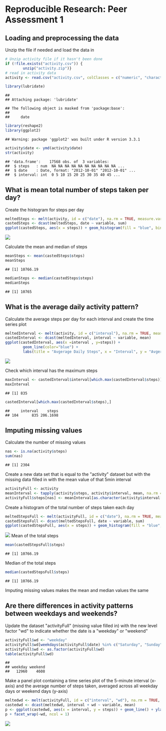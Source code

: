 # Reproducible Research: Peer Assessment 1


## Loading and preprocessing the data
Unzip the file if needed and load the data in

```r
# Unzip activity file if it hasn't been done
if (!file.exists("activity.csv")) {
        unzip("activity.zip")}
# read in activity data
activity <- read.csv("activity.csv", colClasses = c("numeric", "character", "integer"))

library(lubridate)
```

```
## 
## Attaching package: 'lubridate'
```

```
## The following object is masked from 'package:base':
## 
##     date
```

```r
library(reshape2)
library(ggplot2)
```

```
## Warning: package 'ggplot2' was built under R version 3.3.1
```

```r
activity$date <- ymd(activity$date)
str(activity)
```

```
## 'data.frame':	17568 obs. of  3 variables:
##  $ steps   : num  NA NA NA NA NA NA NA NA NA NA ...
##  $ date    : Date, format: "2012-10-01" "2012-10-01" ...
##  $ interval: int  0 5 10 15 20 25 30 35 40 45 ...
```


## What is mean total number of steps taken per day?
Create the histogram for steps per day

```r
meltedSteps <- melt(activity, id = c("date"), na.rm = TRUE, measure.vars = "steps")
castedSteps <- dcast(meltedSteps, date ~ variable, sum)
ggplot(castedSteps, aes(x = steps)) + geom_histogram(fill = "blue", binwidth = 1000) + labs(title = "Histogram of Steps per Day", x = "Steps per Day", y = "Frequency")
```

![](PA1_template_files/figure-html/unnamed-chunk-2-1.png)<!-- -->

Calculate the mean and median of steps

```r
meanSteps <- mean(castedSteps$steps)
meanSteps
```

```
## [1] 10766.19
```

```r
medianSteps <- median(castedSteps$steps)
medianSteps
```

```
## [1] 10765
```

## What is the average daily activity pattern?
Calculate the average steps per day for each interval and create the time series plot

```r
meltedInterval <- melt(activity, id = c("interval"), na.rm = TRUE, measure.vars = "steps")
castedInterval <- dcast(meltedInterval, interval ~ variable, mean)
ggplot(castedInterval, aes(x =interval , y=steps)) +
        geom_line(color="blue") +
        labs(title = "Avgerage Daily Steps", x = "Interval", y = "Avgerage Steps per day")
```

![](PA1_template_files/figure-html/unnamed-chunk-4-1.png)<!-- -->

Check which interval has the maximum steps

```r
maxInterval <- castedInterval$interval[which.max(castedInterval$steps)]
maxInterval
```

```
## [1] 835
```

```r
castedInterval[which.max(castedInterval$steps),]
```

```
##     interval    steps
## 104      835 206.1698
```
## Imputing missing values
Calculate the number of missing values

```r
nas <- is.na(activity$steps)
sum(nas)
```

```
## [1] 2304
```
Create a new data set that is equal to the "activity" dataset but with the missing data filled in with the mean value of that 5min interval

```r
activityFull <- activity
meanInterval <- tapply(activity$steps, activity$interval, mean, na.rm = TRUE)
activityFull$steps[nas] <- meanInterval[as.character(activity$interval[nas])]
```

Create a histogram of the total number of steps taken each day

```r
meltedStepsFull <- melt(activityFull, id = c("date"), na.rm = TRUE, measure.vars = "steps")
castedStepsFull <- dcast(meltedStepsFull, date ~ variable, sum)
ggplot(castedStepsFull, aes(x = steps)) + geom_histogram(fill = "blue", binwidth = 1000) + labs(title = "Histogram of Steps per Day", x = "Steps per Day", y = "Frequency")
```

![](PA1_template_files/figure-html/unnamed-chunk-8-1.png)<!-- -->
Mean of the total steps

```r
mean(castedStepsFull$steps)
```

```
## [1] 10766.19
```

Median of the total steps

```r
median(castedStepsFull$steps)
```

```
## [1] 10766.19
```

Imputing missing values makes the mean and median values the same

## Are there differences in activity patterns between weekdays and weekends?

Update the dataset "activityFull" (missing value filled in) with the new level factor "wd" to indicate whether the date is a "weekday" or "weekend"

```r
activityFull$wd <- "weekday"
activityFull$wd[weekdays(activityFull$date) %in% c("Saturday", "Sunday")] <- "weekend"
activityFull$wd <- as.factor(activityFull$wd)
table(activityFull$wd)
```

```
## 
## weekday weekend 
##   12960    4608
```

Make a panel plot containing a time series plot of the 5-minute interval (x-axis) and the average number of steps taken, averaged across all weekday days or weekend days (y-axis)

```r
meltedwd <- melt(activityFull, id = c("interval", "wd"), na.rm = TRUE, measure.vars = "steps")
castedwd <- dcast(meltedwd, interval + wd ~ variable, mean)
p <- ggplot(castedwd, aes(x = interval, y = steps)) + geom_line() + ylab("Number of Steps")
p + facet_wrap(~wd, ncol = 1)
```

![](PA1_template_files/figure-html/unnamed-chunk-12-1.png)<!-- -->


